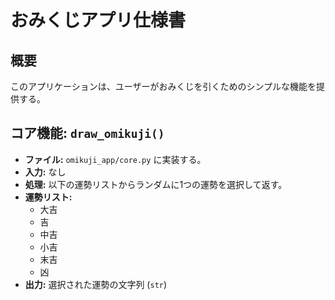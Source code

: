 # おみくじアプリ仕様書

## 概要
このアプリケーションは、ユーザーがおみくじを引くためのシンプルな機能を提供する。

## コア機能: `draw_omikuji()`
- **ファイル:** `omikuji_app/core.py` に実装する。
- **入力:** なし
- **処理:** 以下の運勢リストからランダムに1つの運勢を選択して返す。
- **運勢リスト:**
  - 大吉
  - 吉
  - 中吉
  - 小吉
  - 末吉
  - 凶
- **出力:** 選択された運勢の文字列 (`str`)
